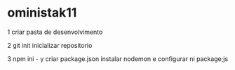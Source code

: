# oministak11

1 criar pasta de desenvolvimento

2 git init inicializar repositorio

3 npm ini - y criar package.json
instalar nodemon e configurar ni package;js

